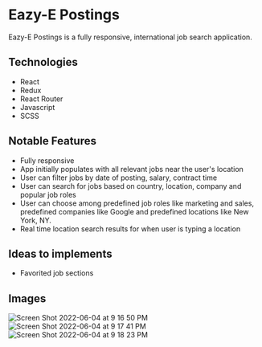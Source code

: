 # Eazy-E Postings

Eazy-E Postings is a fully responsive, international job search application.

## Technologies

* React
* Redux
* React Router
* Javascript
* SCSS


## Notable Features
* Fully responsive
* App initially populates with all relevant jobs near the user's location
* User can filter jobs by date of posting, salary, contract time
* User can search for jobs based on country, location, company and popular job roles
* User can choose among predefined job roles like marketing and sales, predefined companies like Google and predefined locations like New York, NY.
* Real time location search results for when user is typing a location


## Ideas to implements
* Favorited job sections

## Images
![Screen Shot 2022-06-04 at 9 16 50 PM](https://user-images.githubusercontent.com/72288176/172034854-e0a8485d-482d-44c3-b3f2-0b60dedb5bc6.png)
![Screen Shot 2022-06-04 at 9 17 41 PM](https://user-images.githubusercontent.com/72288176/172034855-6b713e6c-14de-4569-84f4-26664b91522a.png)
![Screen Shot 2022-06-04 at 9 18 23 PM](https://user-images.githubusercontent.com/72288176/172034856-1ed85b4f-592a-402a-b798-78890aaad0a6.png)
